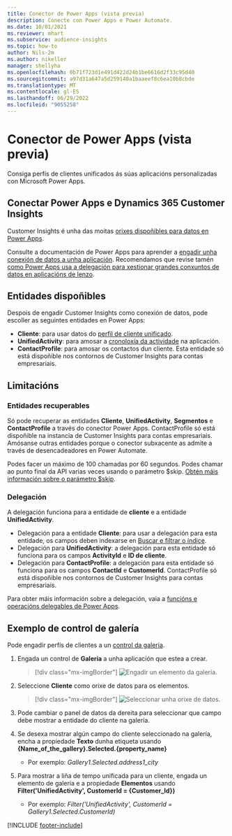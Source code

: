 ```yaml
---
title: Conector de Power Apps (vista previa)
description: Conecte con Power Apps e Power Automate.
ms.date: 10/01/2021
ms.reviewer: mhart
ms.subservice: audience-insights
ms.topic: how-to
author: Nils-2m
ms.author: nikeller
manager: shellyha
ms.openlocfilehash: 0b71f723d1e491d422d24b1be6616d2f33c95d40
ms.sourcegitcommit: a97d31a647a5d259140a1baaeef8c6ea10b8cbde
ms.translationtype: MT
ms.contentlocale: gl-ES
ms.lasthandoff: 06/29/2022
ms.locfileid: "9055258"
---
```

# <a name="power-apps-connector-preview"></a>Conector de Power Apps (vista previa)

Consiga perfís de clientes unificados ás súas aplicacións personalizadas con Microsoft Power Apps.

## <a name="connect-power-apps-and-dynamics-365-customer-insights"></a>Conectar Power Apps e Dynamics 365 Customer Insights

Customer Insights é unha das moitas [orixes dispoñibles para datos en Power Apps](/powerapps/maker/canvas-apps/working-with-data-sources).

Consulte a documentación de Power Apps para aprender a [engadir unha conexión de datos a unha aplicación](/powerapps/maker/canvas-apps/add-data-connection). Recomendamos que revise tamén [como Power Apps usa a delegación para xestionar grandes conxuntos de datos en aplicacións de lenzo](/powerapps/maker/canvas-apps/delegation-overview).

## <a name="available-entities"></a>Entidades dispoñibles

Despois de engadir Customer Insights como conexión de datos, pode escoller as seguintes entidades en Power Apps:

- **Cliente**: para usar datos do [perfil de cliente unificado](customer-profiles.md).
- **UnifiedActivity**: para amosar a [cronoloxía da actividade](activities.md) na aplicación.
- **ContactProfile**: para amosar os contactos dun cliente. Esta entidade só está dispoñible nos contornos de Customer Insights para contas empresariais.

## <a name="limitations"></a>Limitacións

### <a name="retrievable-entities"></a>Entidades recuperables

Só pode recuperar as entidades **Cliente**, **UnifiedActivity**, **Segmentos** e **ContactProfile** a través do conector Power Apps. ContactProfile só está dispoñible na instancia de Customer Insights para contas empresariais. Amósanse outras entidades porque o conector subxacente as admite a través de desencadeadores en Power Automate.

Podes facer un máximo de 100 chamadas por 60 segundos. Podes chamar ao punto final da API varias veces usando o parámetro $skip. [Obtén máis información sobre o parámetro $skip](/connectors/customerinsights/#get-items-from-an-entity).

### <a name="delegation"></a>Delegación

A delegación funciona para a entidade de **cliente** e a entidade **UnifiedActivity**. 

- Delegación para a entidade **Cliente**: para usar a delegación para esta entidade, os campos deben indexarse en [Buscar e filtrar o índice](search-filter-index.md).  
- Delegación para **UnifiedActivity**: a delegación para esta entidade só funciona para os campos **ActivityId** e **ID de cliente**.  
- Delegación para **ContactProfile**: a delegación para esta entidade só funciona para os campos **ContactId** e **CustomerId**. ContactProfile só está dispoñible nos contornos de Customer Insights para contas empresariais.

Para obter máis información sobre a delegación, vaia a [funcións e operacións delegables de Power Apps](/powerapps/maker/canvas-apps/delegation-overview). 

## <a name="example-gallery-control"></a>Exemplo de control de galería

Pode engadir perfís de clientes a un [control da galería](/powerapps/maker/canvas-apps/add-gallery).

1. Engada un control de **Galería** a unha aplicación que estea a crear.

    > [!div class="mx-imgBorder"]
    > ![Engadir un elemento da galería.](media/connector-powerapps9.png "Engada un elemento da galería.")

2. Seleccione **Cliente** como orixe de datos para os elementos.

    > [!div class="mx-imgBorder"]
    > ![Seleccionar unha orixe de datos.](media/choose-datasource-powerapps.png "Seleccione unha orixe de datos.")

3. Pode cambiar o panel de datos da dereita para seleccionar que campo debe mostrar a entidade do cliente na galería.

4. Se desexa mostrar algún campo do cliente seleccionado na galería, encha a propiedade **Texto** dunha etiqueta usando **{Name_of_the_gallery}.Selected.{property_name}**  
    - Por exemplo: _Gallery1.Selected.address1_city_

5. Para mostrar a liña de tempo unificada para un cliente, engada un elemento de galería e a propiedade **Elementos** usando **Filter('UnifiedActivity', CustomerId = {Customer_Id})**  
    - Por exemplo: _Filter('UnifiedActivity', CustomerId = Gallery1.Selected.CustomerId)_


[!INCLUDE [footer-include](includes/footer-banner.md)]
